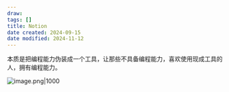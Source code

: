 ```yaml
---
draw:
tags: []
title: Notion
date created: 2024-09-15
date modified: 2024-11-12
---
```


本质是把编程能力伪装成一个工具，让那些不具备编程能力，喜欢使用现成工具的人，拥有编程能力。

![image.png|1000](https://imagehosting4picgo.oss-cn-beijing.aliyuncs.com/imagehosting/fix-dir%2Fpicgo%2Fpicgo-clipboard-images%2F2024%2F09%2F15%2F20-07-45-81a347d698a3de505d2e468224882e77-202409152007963-b274cf.png)
